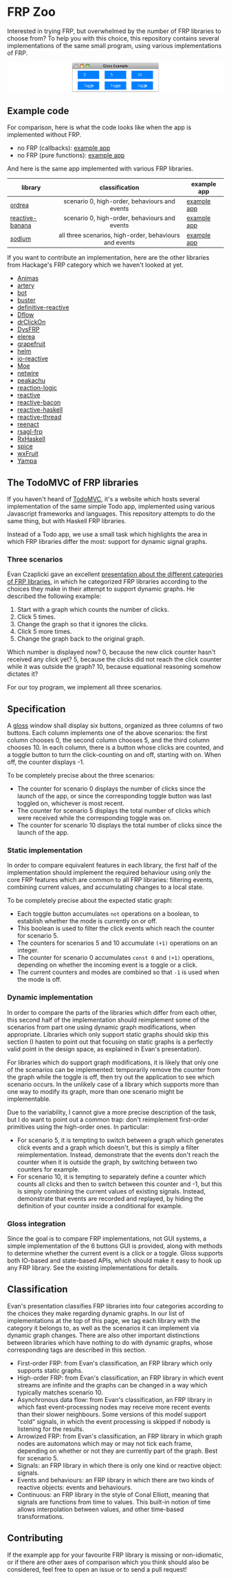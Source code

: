 # FRP Zoo

Interested in trying FRP, but overwhelmed by the number of FRP libraries to choose from? To help you with this choice, this repository contains several implementations of the same small program, using various implementations of FRP.

![A window with 6 buttons labelled "0", "5", "10", "toggle", "toggle", and "toggle".](toy-app-thumbnail.png)

## Example code

For comparison, here is what the code looks like when the app is implemented without FRP.

* no FRP (callbacks): [example app](callback-example/Main.hs)
* no FRP (pure functions): [example app](gloss-example/Main.hs)

And here is the same app implemented with various FRP libraries.

library | classification | example app
--- |:---:| ---
[ordrea](https://hackage.haskell.org/package/ordrea) | scenario 0, high-order, behaviours and events | [example app](ordrea-example/Main.hs)
[reactive-banana](https://hackage.haskell.org/package/reactive-banana) | scenario 0, high-order, behaviours and events | [example app](reactive-banana-example/Main.hs)
[sodium](https://hackage.haskell.org/package/sodium) | all three scenarios, high-order, behaviours and events | [example app](sodium-example/Main.hs)

If you want to contribute an implementation, here are the other libraries from Hackage's FRP category which we haven't looked at yet.

* [Animas](https://hackage.haskell.org/package/Animas)
* [artery](https://hackage.haskell.org/package/artery)
* [bot](https://hackage.haskell.org/package/bot)
* [buster](https://hackage.haskell.org/package/buster)
* [definitive-reactive](https://hackage.haskell.org/package/definitive-reactive)
* [Dflow](https://hackage.haskell.org/package/Dflow)
* [drClickOn](https://hackage.haskell.org/package/drClickOn)
* [DysFRP](https://hackage.haskell.org/package/DysFRP)
* [elerea](https://hackage.haskell.org/package/elerea)
* [grapefruit](https://hackage.haskell.org/package/grapefruit-frp)
* [helm](https://hackage.haskell.org/package/helm)
* [io-reactive](https://hackage.haskell.org/package/io-reactive)
* [Moe](https://hackage.haskell.org/package/Moe)
* [netwire](https://hackage.haskell.org/package/netwire)
* [peakachu](https://hackage.haskell.org/package/peakachu)
* [reaction-logic](https://hackage.haskell.org/package/reaction-logic)
* [reactive](https://hackage.haskell.org/package/reactive)
* [reactive-bacon](https://hackage.haskell.org/package/reactive-bacon)
* [reactive-haskell](https://hackage.haskell.org/package/reactive-haskell)
* [reactive-thread](https://hackage.haskell.org/package/reactive-thread)
* [reenact](https://hackage.haskell.org/package/reenact)
* [rsagl-frp](https://hackage.haskell.org/package/rsagl-frp)
* [RxHaskell](https://hackage.haskell.org/package/RxHaskell)
* [spice](https://hackage.haskell.org/package/spice)
* [wxFruit](https://hackage.haskell.org/package/wxFruit)
* [Yampa](https://hackage.haskell.org/package/Yampa)


## The TodoMVC of FRP libraries

If you haven't heard of [TodoMVC](http://todomvc.com/), it's a website which hosts several implementation of the same simple Todo app, implemented using various Javascript frameworks and languages. This repository attempts to do the same thing, but with Haskell FRP libraries.

Instead of a Todo app, we use a small task which highlights the area in which FRP libraries differ the most: support for dynamic signal graphs.

### Three scenarios

Evan Czaplicki gave an excellent [presentation about the different categories of FRP libraries](https://www.youtube.com/watch?v=Agu6jipKfYw), in which he categorized FRP libraries according to the choices they make in their attempt to support dynamic graphs. He described the following example:

1. Start with a graph which counts the number of clicks.
1. Click 5 times.
1. Change the graph so that it ignores the clicks.
1. Click 5 more times.
1. Change the graph back to the original graph.

Which number is displayed now? 0, because the new click counter hasn't received any click yet? 5, because the clicks did not reach the click counter while it was outside the graph? 10, because equational reasoning somehow dictates it?

For our toy program, we implement all three scenarios.

## Specification

A [gloss](gloss.ouroborus.net) window shall display six buttons, organized as three columns of two buttons. Each column implements one of the above scenarios: the first column chooses 0, the second column chooses 5, and the third column chooses 10. In each column, there is a button whose clicks are counted, and a toggle button to turn the click-counting on and off, starting with on. When off, the counter displays -1.

To be completely precise about the three scenarios:

* The counter for scenario 0 displays the number of clicks since the launch of the app, or since the corresponding toggle button was last toggled on, whichever is most recent.
* The counter for scenario 5 displays the total number of clicks which were received while the corresponding toggle was on.
* The counter for scenario 10 displays the total number of clicks since the launch of the app.

### Static implementation

In order to compare equivalent features in each library, the first half of the implementation should implement the required behaviour using only the core FRP features which are common to all FRP libraries: filtering events, combining current values, and accumulating changes to a local state.

To be completely precise about the expected static graph:

* Each toggle button accumulates `not` operations on a boolean, to establish whether the mode is currently on or off.
* This boolean is used to filter the click events which reach the counter for scenario 5.
* The counters for scenarios 5 and 10 accumulate `(+1)` operations on an integer.
* The counter for scenario 0 accumulates `const 0` and `(+1)` operations, depending on whether the incoming event is a toggle or a click.
* The current counters and modes are combined so that `-1` is used when the mode is off.

### Dynamic implementation

In order to compare the parts of the libraries which differ from each other, this second half of the implementation should reimplement some of the scenarios from part one using dynamic graph modifications, when appropriate. Libraries which only support static graphs should skip this section (I hasten to point out that focusing on static graphs is a perfectly valid point in the design space, as explained in Evan's presentation).

For libraries which do support graph modifications, it is likely that only one of the scenarios can be implemented: temporarily remove the counter from the graph while the toggle is off, then try out the application to see which scenario occurs. In the unlikely case of a library which supports more than one way to modify its graph, more than one scenario might be implementable.

Due to the variability, I cannot give a more precise description of the task, but I do want to point out a common trap: don't reimplement first-order primitives using the high-order ones. In particular:

* For scenario 5, it is tempting to switch between a graph which generates click events and a graph which doesn't, but this is simply a filter reimplementation. Instead, demonstrate that the events don't reach the counter when it is outside the graph, by switching between two counters for example.
* For scenario 10, it is tempting to separately define a counter which counts all clicks and then to switch between this counter and -1, but this is simply combining the current values of existing signals. Instead, demonstrate that events are recorded and replayed, by hiding the definition of your counter inside a conditional for example.

### Gloss integration

Since the goal is to compare FRP implementations, not GUI systems, a simple implementation of the 6 buttons GUI is provided, along with methods to determine whether the current event is a click or a toggle. Gloss supports both IO-based and state-based APIs, which should make it easy to hook up any FRP library. See the existing implementations for details.

## Classification

Evan's presentation classifies FRP libraries into four categories according to the choices they make regarding dynamic graphs. In our list of implementations at the top of this page, we tag each library with the category it belongs to, as well as the scenarios it can implement via dynamic graph changes. There are also other important distinctions between libraries which have nothing to do with dynamic graphs, whose corresponding tags are described in this section.

* First-order FRP: from Evan's classification, an FRP library which only supports static graphs.
* High-order FRP: from Evan's classification, an FRP library in which event streams are infinite and the graphs can be changed in a way which typically matches scenario 10.
* Asynchronous data flow: from Evan's classification, an FRP library in which fast event-processing nodes may receive more recent events than their slower neighbours. Some versions of this model support "cold" signals, in which the event processing is skipped if nobody is listening for the results.
* Arrowized FRP: from Evan's classification, an FRP library in which graph nodes are automatons which may or may not tick each frame, depending on whether or not they are currently part of the graph. Best for scenario 5.
* Signals: an FRP library in which there is only one kind or reactive object: signals.
* Events and behaviours: an FRP library in which there are two kinds of reactive objects: events and behaviours.
* Continuous: an FRP library in the style of Conal Elliott, meaning that signals are functions from time to values. This built-in notion of time allows interpolation between values, and other time-based transformations.


## Contributing

If the example app for your favourite FRP library is missing or non-idiomatic, or if there are other axes of comparison which you think should also be considered, feel free to open an issue or to send a pull request!
